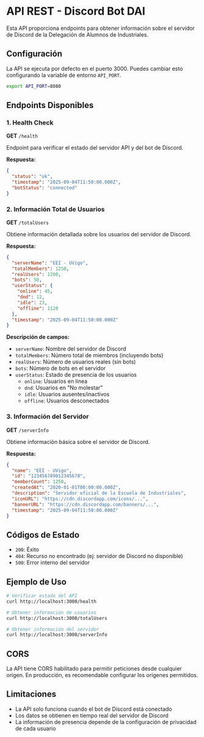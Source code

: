 # API REST - Discord Bot DAI

Esta API proporciona endpoints para obtener información sobre el servidor de Discord de la Delegación de Alumnos de Industriales.

## Configuración

La API se ejecuta por defecto en el puerto 3000. Puedes cambiar esto configurando la variable de entorno `API_PORT`.

```bash
export API_PORT=8080
```

## Endpoints Disponibles

### 1. Health Check
**GET** `/health`

Endpoint para verificar el estado del servidor API y del bot de Discord.

**Respuesta:**
```json
{
  "status": "ok",
  "timestamp": "2025-09-04T11:50:00.000Z",
  "botStatus": "connected"
}
```

### 2. Información Total de Usuarios
**GET** `/totalUsers`

Obtiene información detallada sobre los usuarios del servidor de Discord.

**Respuesta:**
```json
{
  "serverName": "EEI - UVigo",
  "totalMembers": 1250,
  "realUsers": 1200,
  "bots": 50,
  "userStatus": {
    "online": 45,
    "dnd": 12,
    "idle": 23,
    "offline": 1120
  },
  "timestamp": "2025-09-04T11:50:00.000Z"
}
```

**Descripción de campos:**
- `serverName`: Nombre del servidor de Discord
- `totalMembers`: Número total de miembros (incluyendo bots)
- `realUsers`: Número de usuarios reales (sin bots)
- `bots`: Número de bots en el servidor
- `userStatus`: Estado de presencia de los usuarios
  - `online`: Usuarios en línea
  - `dnd`: Usuarios en "No molestar"
  - `idle`: Usuarios ausentes/inactivos
  - `offline`: Usuarios desconectados

### 3. Información del Servidor
**GET** `/serverInfo`

Obtiene información básica sobre el servidor de Discord.

**Respuesta:**
```json
{
  "name": "EEI - UVigo",
  "id": "123456789012345678",
  "memberCount": 1250,
  "createdAt": "2020-01-01T00:00:00.000Z",
  "description": "Servidor oficial de la Escuela de Industriales",
  "iconURL": "https://cdn.discordapp.com/icons/...",
  "bannerURL": "https://cdn.discordapp.com/banners/...",
  "timestamp": "2025-09-04T11:50:00.000Z"
}
```

## Códigos de Estado

- `200`: Éxito
- `404`: Recurso no encontrado (ej: servidor de Discord no disponible)
- `500`: Error interno del servidor

## Ejemplo de Uso

```bash
# Verificar estado del API
curl http://localhost:3000/health

# Obtener información de usuarios
curl http://localhost:3000/totalUsers

# Obtener información del servidor
curl http://localhost:3000/serverInfo
```

## CORS

La API tiene CORS habilitado para permitir peticiones desde cualquier origen. En producción, es recomendable configurar los orígenes permitidos.

## Limitaciones

- La API solo funciona cuando el bot de Discord está conectado
- Los datos se obtienen en tiempo real del servidor de Discord
- La información de presencia depende de la configuración de privacidad de cada usuario
